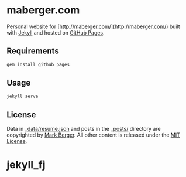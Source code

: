 # maberger.com

Personal website for [http://maberger.com/](http://maberger.com/) built with [Jekyll](http://jekyllrb.com/) and hosted on [GitHub Pages](https://pages.github.com/).

## Requirements

```sh
gem install github pages
```

## Usage

```sh
jekyll serve
```

## License

Data in [_data/resume.json](_data/resume.json) and posts in the [_posts/](_posts/) directory are copyrighted by [Mark Berger](http://maberger.com "Mark Berger's Website"). All other content is released under the [MIT License](http://www.opensource.org/licenses/MIT).
# jekyll_fj
